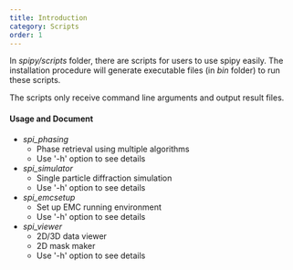 ```yaml
---
title: Introduction
category: Scripts
order: 1
---
```


In *spipy/scripts* folder, there are scripts for users to use spipy easily. The installation procedure will generate executable files (in *bin* folder) to run these scripts.

The scripts only receive command line arguments and output result files.

#### Usage and Document

- *spi_phasing*
	- Phase retrieval using multiple algorithms
	- Use '-h' option to see details 
- *spi_simulator*
	- Single particle diffraction simulation
	- Use '-h' option to see details
- *spi_emcsetup*
	- Set up EMC running environment
	- Use '-h' option to see details
- *spi_viewer*
	- 2D/3D data viewer
	- 2D mask maker
	- Use '-h' option to see details